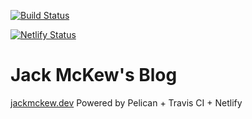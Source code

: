 [![Build Status](https://travis-ci.com/JackMcKew/jackmckew.github.io.svg?branch=master)](https://travis-ci.com/JackMcKew/jackmckew.github.io)

[![Netlify Status](https://api.netlify.com/api/v1/badges/f34d68b4-c1f0-457c-9274-cfa435a8958b/deploy-status)](https://app.netlify.com/sites/nifty-engelbart-ce3324/deploys)

# Jack McKew's Blog

[jackmckew.dev](https://jackmckew.dev) Powered by Pelican + Travis CI + Netlify

